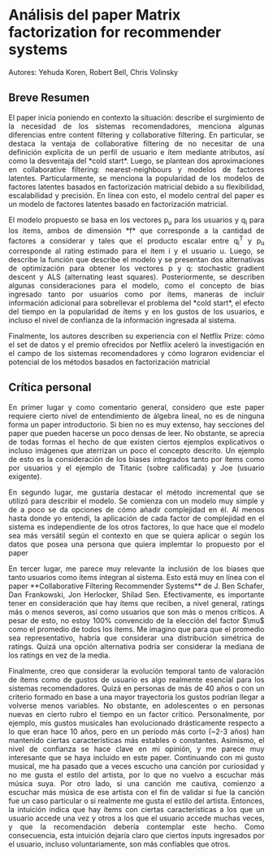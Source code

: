 # Análisis del paper Matrix factorization for recommender systems
Autores: Yehuda Koren, Robert Bell, Chris Volinsky

## Breve Resumen
<p align="justify">
  El paper inicia poniendo en contexto la situación: describe el surgimiento de la necesidad de los sistemas recomendadores, menciona algunas diferencias entre content filtering y collaborative filtering. En particular, se destaca la ventaja de collaborative filtering de no necesitar de una definición explícita de un perfil de usuario e ítem mediante atributos, así como la desventaja del *cold start*. Luego, se plantean dos aproximaciones en collaborative filtering: nearest-neighbours y modelos de factores latentes. Particularmente, se menciona la popularidad de los modelos de factores latentes basados en factorización matricial debido a su flexibilidad, escalabilidad y precisión. En línea con esto, el modelo central del paper es un modelo de factores latentes basado en factorización matricial.
</p>

<p align="justify">
  El modelo propuesto se basa en los vectores p<sub>u</sub> para los usuarios y q<sub>i</sub> para los ítems, ambos de dimensión *f* que corresponde a la cantidad de factores a considerar y tales que el producto escalar entre q<sub>i</sub><sup>T</sup> y p<sub>u</sub> corresponde al rating estimado para el ítem i y el usuario u. Luego, se describe la función que describe el modelo y se presentan dos alternativas de optimización para obtener los vectores p y q: stochastic gradient descent y ALS (alternating least squares). Posteriormente, se describen algunas consideraciones para el modelo, como el concepto de bias ingresado tanto por usuarios como por ítems, maneras de incluir información adicional para sobrellevar el problema del *cold start*, el efecto del tiempo en la popularidad de ítems y en los gustos de los usuarios, e incluso el nivel de confianza de la información ingresada al sistema.
</p>

<p align="justify">
  Finalmente, los autores describen su experiencia con el Netflix Prize: cómo el set de datos y el premio ofrecidos por Netflix aceleró la investigación en el campo de los sistemas recomendadores y cómo lograron evidenciar el potencial de los métodos basados en factorización matricial
</p>

## Crítica personal
<p align="justify">
  En primer lugar y como comentario general, considero que este paper requiere cierto nivel de entendimiento de álgebra lineal, no es de ninguna forma un paper introductorio. Si bien no es muy extenso, hay secciones del paper que pueden hacerse un poco densas de leer. No obstante, se aprecia de todas formas el hecho de que existen ciertos ejemplos explicativos o incluso imágenes que aterrizan un poco el concepto descrito. Un ejemplo de esto es la consideración de los biases integrados tanto por ítems como por usuarios y el ejemplo de Titanic (sobre calificada) y Joe (usuario exigente).
</p>

<p align="justify">
  En segundo lugar, me gustaría destacar el método incremental que se utilizó para describir el modelo. Se comienza con un modelo muy simple y de a poco se da opciones de cómo añadir complejidad en él. Al menos hasta donde yo entendí, la aplicación de cada factor de complejidad en el sistema es independiente de los otros factores, lo que hace que el modelo sea más versátil según el contexto en que se quiera aplicar o según los datos que posea una persona que quiera implemtar lo propuesto por el paper
</p>

<p align="justify">
  En tercer lugar, me parece muy relevante la inclusión de los biases que tanto usuarios como ítems integran al sistema. Esto está muy en línea con el paper **Collaborative Filtering Recommender Systems** de J. Ben Schafer, Dan Frankowski, Jon Herlocker, Shilad Sen. Efectivamente, es importante tener en consideración que hay ítems que reciben, a nivel general, ratings más o menos severos, así como usuarios que son más o menos críticos. A pesar de esto, no estoy 100% convencido de la elección del factor $\mu$ como el promedio de todos los ítems. Me imagino que para que el promedio sea representativo, habría que considerar una distribución simétrica de ratings. Quizá una opción alternativa podría ser considerar la mediana de los ratings en vez de la media.
</p>

<p align="justify">
  Finalmente, creo que considerar la evolución temporal tanto de valoración de ítems como de gustos de usuario es algo realmente esencial para los sistemas recomendadores. Quizá en personas de más de 40 años o con un criterio formado en base a una mayor trayectoria los gustos podrían llegar a volverse menos variables. No obstante, en adolescentes o en personas nuevas en cierto rubro el tiempo en un factor crítico. Personalmente, por ejemplo, mis gustos musicales han evolucionado drásticamente respecto a lo que eran hace 10 años, pero en un período más corto (~2-3 años) han mantenido ciertas características más estables o constantes. Asimismo, el nivel de confianza se hace clave en mi opinión, y me parece muy interesante que se haya incluido en este paper. Continuando con mi gusto musical, me ha pasado que a veces escucho una canción por curiosidad y no me gusta el estilo del artista, por lo que no vuelvo a escuchar más música suya. Por otro lado, si una canción me cautiva, comienzo a escuchar más música de ese artista con el fin de validar si fue la canción fue un caso particular o si realmente me gusta el estilo del artista. Entonces, la intuición indica que hay ítems con ciertas características a los que un usuario accede una vez y otros a los que el usuario accede muchas veces, y que la recomendación debería contemplar este hecho. Como consecuencia, esta intuición dejaría claro que ciertos inputs ingresados por el usuario, incluso voluntariamente, son más confiables que otros.
</p>
